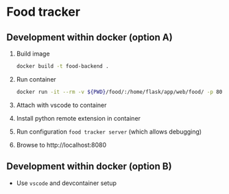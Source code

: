 # Food tracker

## Development within docker (option A)

1. Build image

    ```bash
    docker build -t food-backend .
    ```

1. Run container

    ```bash
    docker run -it --rm -v ${PWD}/food/:/home/flask/app/web/food/ -p 8080:8080 food-backend /bin/bash
    ```

1. Attach with vscode to container
1. Install python remote extension in container
1. Run configuration `food tracker server` (which allows debugging)
1. Browse to http://localhost:8080

## Development within docker (option B)

* Use `vscode` and devcontainer setup